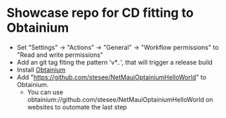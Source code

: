 # Showcase repo for CD fitting to Obtainium

- Set "Settings" -> "Actions" -> "General" -> "Workflow permissions" to "Read and write permissions"
- Add an git tag fiting the pattern 'v*.*.*', that will trigger a release build
- Install [Obtainium](https://github.com/ImranR98/Obtainium?tab=readme-ov-file#installation)
- Add "https://github.com/stesee/NetMauiOptainiumHelloWorld" to Obtainium.
  - You can use obtainium://github.com/stesee/NetMauiOptainiumHelloWorld on websites to outomate the last step
